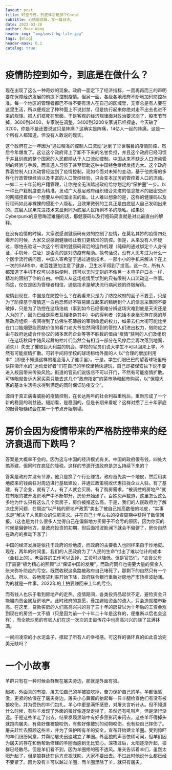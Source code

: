 ```yaml
---
layout: post
title: 时至今日，到底谁才是那个Covid
subtitle: 心情很烦躁，写一篇日志。
date: 2022-03-28
author: Moax.Wang
header-img: "img/post-bg-life.jpg"
tags: [Blog]
header-mask: 0.1
catalog: true
---
```


# 疫情防控到如今，到底是在做什么？

现在出现了这么一种奇妙的现象。政府一面定下了经济指标，一而再再而三的声明要在保障经济发展的前提下控制疫情。但另一面，各级各地政府不断地加码防控标准。每一个地区的管理者都巴不得不要有活人在自己的区域里，无奈总是有人要在这里生活，所以便规定了种种面上不说封禁，但是执行起来你绝对走不出去也进不来的规矩。把人们框死在里面。于是客观的经济规律面对政治要求崩了，股市节节掉，3600到3400，专家说在调整，3400到3200专家说已经探底，今天破了3200，你是不是还要说这只是阵痛？这确实是阵痛，14亿人一起的阵痛。这是一个所有人都知道，但没有人敢说的现实。

这个政府在上一年因为“通过精准的控制人口流动”达到了举世瞩目的疫情防控，然后今年爆发了。这让这个政府背上了卸不下来的名誉负担，并且这个政府已经习惯于并且训练的整个国家的人民都顺从于人口流动控制。中国从来不缺乏人口流动管制的经验与手段，而普通人习惯于甚至帮助这种中国特色继续发扬光大。这个政府靠着控制人口流动曾经达到了疫情控制，现如今面对未知的变动，基于他贫瘠的多样化行政管理经验以及丰富的人口管控经验，只会变本加厉的管控着人口的流动。一如二三十年前的户籍管理，让你完全无法踏出政府给你划定的“保护圈”一步。以一种比户籍制度更为精准，发动广大基层政府组织结合先进的信息技术的细密交织的网捕捞着每一个想要从中间溜出去的鱼。让人难以想象的是，这样的健康码以及行程码如此赤裸裸的侵犯个人隐私，且效果微弱的工具正是由底层人自己发明出来的。底层人民用先进技术来盘剥同为底层人民所剩不多的隐私。如果说Cyberpunk的意思晦涩难懂的话，那健康码以及行程码简直就是对此最直白的解释。

在没有疫情的时候，大家说感谢健康码有效的控制了疫情，在莫名其妙的疫情四处爆开的时候，大家又说感谢健康码让我们更精准的防控。但是，从来没有人怀疑过，哪怕去验证一次这个所谓的健康码背后的运作机理（纯粹的通过绑定个人身份证，手机号，住址）是否真的是对防疫有帮助。换句话说，没有人思考过为什么一个医学流行病问题，中国人寄希望于通过通信技术，一部小小的手机来解决？在上一次的SARS中，老百姓更加注意了健身，卫生水平得到了提高。这一次，所有人都知道了手机不仅可以提供便利，还可以无时无刻的不像另一本电子户口本一样，精准的限制了你的自由。中国人从这场疫情里学到的只有限制人口流动这一件事。而这，仅仅是因为管理者相信，通信技术是解决流行病问题的终极解药。

疫情到现在，中国是在防控什么？在我看来只是为了防控政府的面子不要丢，只是为了防控基于疫情这一白色恐怖好不容易建立起来的精确到个人的信息采集网不要破掉，只是为了防控在这场浩劫（事到如今已经很难分辨这场灾难到底是天灾还是人为的了，因为已经是两者互相掺杂其中）中的得利者（包括本身毫无存在感的基层政府组织一夜间得到了仿佛生死簿般的宰割命运的权力，如果去扫大街可能比坐在门口抽烟更能贡献价值的看门老大爷忽然间得到的管控人们进出权力，借防疫之由与政府达成合作协议的诸多医药企业等等不胜数的借由“疫情”获利的人们及组织（在这场秋风中随风起舞的枯叶们当然会有相当一部分在风停后会再次落到地面，消失））失去了攫取巨大利益的机会。学校的官员们说大学生不可以回来上学，不然有可能疫情扩散。可转手间将学校的球场租给外面的人,以“合理的增加利用率”（即便不知道这样的租金落入了谁手里）。于是，学生们眼巴巴的望着球场里畅快挥洒汗水的“运动爱好者”们在自己的学校里畅快游玩，自己却被保安拦下说不要进入校园带来传染风险。街道的官员们说饭店不可以开门，不然有可能疫情扩散。可转眼就告诉大家买菜只能去这几个“政府指定”的菜市场和超市购买，以“保障大家的基本生活需求得到满足的同时保证防疫安全”。

源自于真正病毒威胁的疫情控制，在长达两年的社会利益重构后，重新形成了一个新的稳固的利益链。短期看，是稳固的，但是长期来看呢？这样对攒了三十年家底的敲骨吸髓终会在某一个节点开始崩塌。

# 房价会因为疫情带来的严格防控带来的经济衰退而下跌吗？

答案是大概率不会的。因为这与中国的经济模式有关。中国的政府很有钱，四处大搞基建，但同时在疯狂的降税。这样的节源开流政府是怎么持续下来的？

答案是政府并没有节源，他只是换了个行业赚钱。政府首先卖一个地皮，然后用卖地皮来的钱疯狂对周边进行基础建设，并通过政策税收优惠拉拢企业入驻。有了基建，有了企业，就有了人。有了人就会买房。有了购房需求，“被调控的房地产”就在有限的被开发房地产中不断攀升，房价开始涨了。百姓怨声载道，这里怎么这么多地为什么只有这么几个卖房子，房价被推这么高。于是，我们的人民政府为了解决住房问题，在周边“以严格的房地产政策”卖出了被自己推高数倍的地皮，“实事求是”解决了人民群众的住房需求。并在自己十年左右的投资周期中获得了数倍回报。（这也是为什么很多人觉得自己在偏僻地方买房子不会亏的原因，因为你买的时候是偏僻地方，是政府投资的初期，但后面推波助澜下就会不偏僻了，房价自然在政府的推动下涨了）

中国的经济发展是依托于政府的炒地皮，而政府的主要收入也同样来自于炒地皮。现在，两年的时间里，我们的人民政府为了“人民的生命”付出了难以估计的成本（金钱上的）。老百姓的工作可以丢掉，工资可以降低。但是官员们，“衣食父母们”需要“极为精心的照顾”以“保证中国的发展”。而政府同样也需要大量的资金入账来弥补防疫的亏空。既然收税这条路被政府自己堵死了，那剩下的自然只有一个办法。所以，各地房贷利率开始下降，政府联合银行重新对房地产市场推波助澜。为的就是一件事，2022年的土拍要赚回来上年的亏空。

而有钱人也乐于看到房地产的走热。疫情期间，各类投资品起伏不定，避险资金只能瞄向贵金属及房地产。此时政府的意愿，叠加避险资金的流入，只会造就楼市新高。在这里，贷款买房的人们高高兴兴的背了三十年的房贷以为十年后的工资会涨到现在的房贷一文不值（只是因为前一个十年二十年是这样的，便推断以后也会这样），而全款炒房的有钱人们在这一次次的击鼓传花中也高高兴兴的赚了盆满钵满。

一间间凌空的小水泥盒子，撑起了所有人的幸福感。可这样的循环真的如此自洽完美无缺吗？

# 一个小故事

羊群只有在一种时候会群聚在屠夫旁边，那就是外面有狼。

起初，外面真的有狼，屠夫怕自己的羊被狼吃掉，奋力保护自己的羊。羊都很感激，更紧的依偎在了屠夫身边。屠夫小心翼翼的抬起每一只羊腿检查他们有没有被狼咬伤，并为受伤的羊们包扎。羊心中更是满怀感恩，对屠夫言听计从。但不知道什么时候，有些羊发现了外面的狼好像逐渐走掉了，虽然还有吼叫声，但是渐行渐远。于是这些羊走了出去，结果发现黑暗中有好多黑影闪来闪去，这些羊吓得掉头就跑向屠夫，有些好像被狼咬伤，有些好像被别的动物咬伤，也有些自己摔伤了。屠夫赶忙去照顾这些羊，并为了保护所有羊的安全，宣布开始建立羊圈。受到惊吓的羊们纷纷同意，并帮助屠夫迅速建立了羊圈。外面狼的声音依稀可闻，但羊们因为屠夫的存在和他帮助修建的羊圈而感到无比安心。深夜过后，太阳逐渐升起，狼群已经散尽。但是羊们看不到，因为羊圈修的密不透风。屠夫告诉着羊们，虽然太阳升起了，但是狼群还在远方虎视眈眈，大家不要出去。不过此时他说什么都已经不要紧了。因为没有羊可以越过羊圈，而羊圈里除了羊，就只有屠夫。
